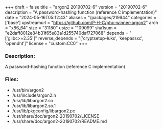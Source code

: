 +++
draft = false
title = "argon2 20190702-6"
version = "20190702-6"
description = "A password-hashing function (reference C implementation)"
date = "2024-05-16T05:12:43"
aliases = "/packages/219644"
categories = ['base']
upstreamurl = "https://github.com/P-H-C/phc-winner-argon2"
arch = "x86_64"
size = "31180"
usize = "109099"
sha1sum = "e2daff8012e84b31f65e83a1d255740daf727068"
depends = "['glibc>=2.35']"
reverse_depends = "['cryptsetup-luks', 'keepassxc', 'opendht']"
license = "custom:CC0"
+++
### Description: 
A password-hashing function (reference C implementation)

### Files: 
* /usr/bin/argon2
* /usr/include/argon2.h
* /usr/lib/libargon2.so
* /usr/lib/libargon2.so.1
* /usr/lib/pkgconfig/libargon2.pc
* /usr/share/doc/argon2-20190702/LICENSE
* /usr/share/doc/argon2-20190702/README.md
